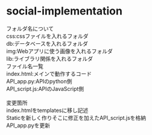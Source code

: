 # social-implementation
フォルダ名について<br>css:cssファイルを入れるフォルダ<br>db:データベースを入れるフォルダ<br>img:Webアプリに使う画像を入れるフォルダ<br>lib:ライブラリ関係を入れるフォルダ<br>ファイル名一覧<br>index.html:メインで動作するコード<br>API_app.py:APIのpython側<br>API_script.js:APIのJavaScript側<br><br>変更箇所<br>index.htmlをtemplatesに移し記述<br>Staticを新しく作りそこに修正を加えたAPI_script.jsを格納<br>API_app.pyを更新
